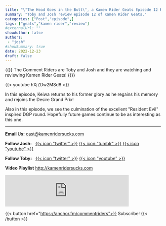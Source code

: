 ```yaml
---
title: "\"The Head Goes in the Butt\", a Kamen Rider Geats Episode 12 Review"
summary: "Toby and Josh review episode 12 of Kamen Rider Geats."
categories: ["Post","episode",]
tags: ["geats","kamen rider","review"]
#externalUrl: ""
showAuthor: false
authors:
 - "josh"
#showSummary: true
date: 2022-12-23
draft: false
---
```


{{<lead>}}
The Comment Riders are Toby and Josh and they are watching and reviewing Kamen Rider Geats!
{{</lead>}}

{{< youtube hXjZDw2MSd8 >}}

In this episode, Keiwa returns to his former glory as he regains his memory and rejoins the Desire Grand Prix!

Also in this episode, we see the culmination of the excellent "Resident Evil" inspired DGP round. Hopefully future games continue to be as interesting as this one.

---

**Email Us:** cast@kamenridersucks.com

**Follow Josh:**&nbsp;&nbsp; <a href='https://twitter.com/PrettyDeceJosh'>{{< icon "twitter" >}}</a> <a href='https://prettydecejosh.tumblr.com'>{{< icon "tumblr" >}}</a> <a href='https://www.youtube.com/prettydece'>{{< icon "youtube" >}}</a>

**Follow Toby:**&nbsp;&nbsp; <a href='https://twitter.com/LifeOfTobes'>{{< icon "twitter" >}}</a> <a href='https://www.youtube.com/tobesplays'>{{< icon "youtube" >}}</a>

**Video Playlist** http://kamenridersucks.com

<iframe src="https://anchor.fm/commentriders/embed/episodes/Kamen-Rider-Geats-12---The-Head-Goes-In-The-Butt-e1skipn" height="102px" width="400px" frameborder="0" scrolling="no"></iframe>

<p>

{{< button href="https://anchor.fm/commentriders">}}
Subscribe!
{{< /button >}}